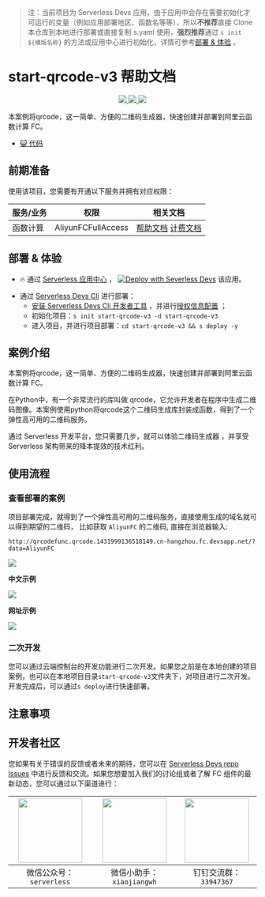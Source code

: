 
> 注：当前项目为 Serverless Devs 应用，由于应用中会存在需要初始化才可运行的变量（例如应用部署地区、函数名等等），所以**不推荐**直接 Clone 本仓库到本地进行部署或直接复制 s.yaml 使用，**强烈推荐**通过 `s init ${模版名称}` 的方法或应用中心进行初始化，详情可参考[部署 & 体验](#部署--体验) 。

# start-qrcode-v3 帮助文档
<p align="center" class="flex justify-center">
    <a href="https://www.serverless-devs.com" class="ml-1">
    <img src="http://editor.devsapp.cn/icon?package=start-qrcode-v3&type=packageType">
  </a>
  <a href="http://www.devsapp.cn/details.html?name=start-qrcode-v3" class="ml-1">
    <img src="http://editor.devsapp.cn/icon?package=start-qrcode-v3&type=packageVersion">
  </a>
  <a href="http://www.devsapp.cn/details.html?name=start-qrcode-v3" class="ml-1">
    <img src="http://editor.devsapp.cn/icon?package=start-qrcode-v3&type=packageDownload">
  </a>
</p>

<description>

本案例将qrcode，这一简单、方便的二维码生成器，快速创建并部署到阿里云函数计算 FC。

</description>

<codeUrl>

- [:smiley_cat: 代码](https://github.com/devsapp/start-qrcode/tree/V3/src)

</codeUrl>
<preview>



</preview>


## 前期准备

使用该项目，您需要有开通以下服务并拥有对应权限：

<service>



| 服务/业务 |  权限  | 相关文档 |
| --- |  --- | --- |
| 函数计算 |  AliyunFCFullAccess | [帮助文档](https://help.aliyun.com/product/2508973.html) [计费文档](https://help.aliyun.com/document_detail/2512928.html) |

</service>

<remark>



</remark>

<disclaimers>



</disclaimers>

## 部署 & 体验

<appcenter>
   
- :fire: 通过 [Serverless 应用中心](https://fcnext.console.aliyun.com/applications/create?template=start-qrcode-v3) ，
  [![Deploy with Severless Devs](https://img.alicdn.com/imgextra/i1/O1CN01w5RFbX1v45s8TIXPz_!!6000000006118-55-tps-95-28.svg)](https://fcnext.console.aliyun.com/applications/create?template=start-qrcode-v3) 该应用。
   
</appcenter>
<deploy>
    
- 通过 [Serverless Devs Cli](https://www.serverless-devs.com/serverless-devs/install) 进行部署：
  - [安装 Serverless Devs Cli 开发者工具](https://www.serverless-devs.com/serverless-devs/install) ，并进行[授权信息配置](https://docs.serverless-devs.com/fc/config) ；
  - 初始化项目：`s init start-qrcode-v3 -d start-qrcode-v3`
  - 进入项目，并进行项目部署：`cd start-qrcode-v3 && s deploy -y`
   
</deploy>

## 案例介绍

<appdetail id="flushContent">

本案例将qrcode，这一简单、方便的二维码生成器，快速创建并部署到阿里云函数计算 FC。

在Python中，有一个非常流行的库叫做 qrcode，它允许开发者在程序中生成二维码图像。本案例使用python将qrcode这个二维码生成库封装成函数，得到了一个弹性高可用的二维码服务。

通过 Serverless 开发平台，您只需要几步，就可以体验二维码生成器 ，并享受 Serverless 架构带来的降本提效的技术红利。

</appdetail>

## 使用流程

<usedetail id="flushContent">

### 查看部署的案例

项目部署完成，就得到了一个弹性高可用的二维码服务，直接使用生成的域名就可以得到期望的二维码， 比如获取 `AliyunFC` 的二维码, 直接在浏览器输入:

`http://qrcodefunc.qrcode.1431999136518149.cn-hangzhou.fc.devsapp.net/?data=AliyunFC`

![](https://img.alicdn.com/imgextra/i1/O1CN011z9tWP1s3gsAhX86V_!!6000000005711-0-tps-2536-1478.jpg)

**中文示例**

![](https://img.alicdn.com/imgextra/i4/O1CN013j2FT51we6pTSIlnF_!!6000000006332-0-tps-2492-1448.jpg)

**网址示例**

![](https://img.alicdn.com/imgextra/i1/O1CN01lfD9tI1hepDEzAw1I_!!6000000004303-0-tps-2452-1522.jpg)

### 二次开发

您可以通过云端控制台的开发功能进行二次开发。如果您之前是在本地创建的项目案例，也可以在本地项目目录`start-qrcode-v3`文件夹下，对项目进行二次开发。开发完成后，可以通过`s deploy`进行快速部署。

</usedetail>

## 注意事项

<matters id="flushContent">
</matters>


<devgroup>


## 开发者社区

您如果有关于错误的反馈或者未来的期待，您可以在 [Serverless Devs repo Issues](https://github.com/serverless-devs/serverless-devs/issues) 中进行反馈和交流。如果您想要加入我们的讨论组或者了解 FC 组件的最新动态，您可以通过以下渠道进行：

<p align="center">  

| <img src="https://serverless-article-picture.oss-cn-hangzhou.aliyuncs.com/1635407298906_20211028074819117230.png" width="130px" > | <img src="https://serverless-article-picture.oss-cn-hangzhou.aliyuncs.com/1635407044136_20211028074404326599.png" width="130px" > | <img src="https://serverless-article-picture.oss-cn-hangzhou.aliyuncs.com/1635407252200_20211028074732517533.png" width="130px" > |
| --------------------------------------------------------------------------------------------------------------------------------- | --------------------------------------------------------------------------------------------------------------------------------- | --------------------------------------------------------------------------------------------------------------------------------- |
| <center>微信公众号：`serverless`</center>                                                                                         | <center>微信小助手：`xiaojiangwh`</center>                                                                                        | <center>钉钉交流群：`33947367`</center>                                                                                           |
</p>
</devgroup>
